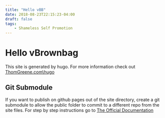 ```yaml
---
title: "Hello vBB"
date: 2018-08-23T22:15:23-04:00
draft: false
tags:
    - Shameless Self Promotion
---
```


# Hello vBrownbag

This site is generated by hugo. For more information check out [ThomGreene.com\hugo](https://www.thomgreene.com/hugo)


## Git Submodule

If you want to publish on github pages out of the site directory, create a git submodule to allow the public folder to commit to a different repo from the site files. For step by step instructions go to [The Official Documentation](https://gohugo.io/hosting-and-deployment/hosting-on-github/#step-by-step-instructions)



